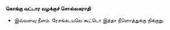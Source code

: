 **கொங்கு வட்டார வழக்குச் சொல்லகராதி**
- இவ்வளவு நீளம். ரேசங்கடயலெ கூட்டொ இத்தா நீளொத்துக்கு நிக்குது.

